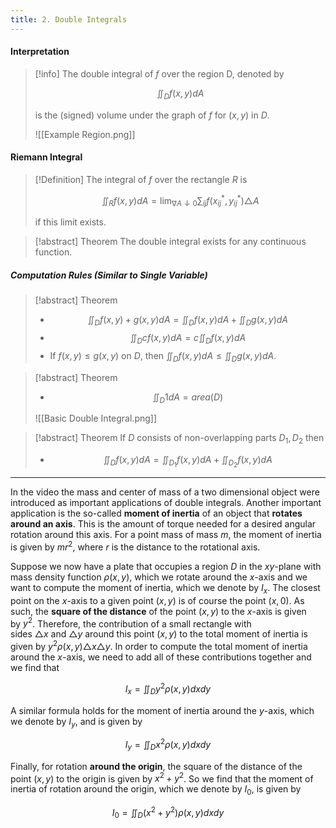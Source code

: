 ```yaml
---
title: 2. Double Integrals
---
```


#### Interpretation
> [!info]
>The double integral of $f$ over the region D, denoted by
> 
>$$\iint_{D} f(x,y)dA$$
> 
>is the (signed) volume under the graph of $f$ for $(x,y)$ in $D$.
> 
>![[Example Region.png]]

#### Riemann Integral
>[!Definition]
>The integral of $f$ over the rectangle $R$ is
>
>$$\iint_{R}f(x,y)dA=\lim_{ \nabla A \downarrow 0 } \sum_{ij} f(x_{ij}^*,y_{ij}^*)\triangle A$$
>
>if this limit exists.

> [!abstract] Theorem
> The double integral exists for any continuous function.

##### Computation Rules (Similar to Single Variable)
> [!abstract] Theorem
> - $$\iint_{D}f(x,y)+g(x,y)dA = \iint_{D}f(x,y)dA+\iint_{D}g(x,y)dA$$
> - $$\iint_{D}cf(x,y)dA = c \iint_{D}f(x,y)dA$$
> - If $f(x,y)\leq g(x,y)$ on $D$, then $\iint_{D}f(x,y)dA\leq \iint_{D}g(x,y)dA$.

>[!abstract] Theorem
>
>- $$\iint_{D}1dA = area(D)$$
>
>![[Basic Double Integral.png]]

> [!abstract] Theorem
> If $D$ consists of non-overlapping parts $D_{1}, D_{2}$ then
> 
> - $$\iint_{D}f(x,y)dA=\iint_{D_{1}}f(x,y)dA+\iint_{D_{2}}f(x,y)dA$$

---
In the video the mass and center of mass of a two dimensional object were introduced as important applications of double integrals. Another important application is the so-called **moment of inertia** of an object that **rotates around an axis**. This is the amount of torque needed for a desired angular rotation around this axis. For a point mass of mass $m$, the moment of inertia is given by $mr^2$, where $r$ is the distance to the rotational axis.

Suppose we now have a plate that occupies a region $D$ in the $xy$-plane with mass density function $\rho(x,y)$, which we rotate around the $x$-axis and we want to compute the moment of inertia, which we denote by $I_{x}$. The closest point on the $x$-axis to a given point $(x,y)$ is of course the point $(x,0)$. As such, the **square of the distance** of the point $(x,y)$ to the $x$-axis is given by $y^2$. Therefore, the contribution of a small rectangle with sides $\triangle x$ and $\triangle y$ around this point $(x,y)$ to the total moment of inertia is given by $y^2\rho(x,y)\triangle x \triangle y$. In order to compute the total moment of inertia around the $x$-axis, we need to add all of these contributions together and we find that

$$I_{x}=\iint_{D}y^2\rho(x,y)dxdy$$

A similar formula holds for the moment of inertia around the $y$-axis, which we denote by $I_{y}$, and is given by

$$I_{y}=\iint_{D}x^2\rho(x,y)dxdy$$

Finally, for rotation **around the origin**, the square of the distance of the point $(x,y)$ to the origin is given by $x^2+y^2$. So we find that the moment of inertia of rotation around the origin, which we denote by $I_{0}$, is given by

$$I_{0}=\iint_{D}(x^2+y^2)\rho(x,y)dxdy$$
